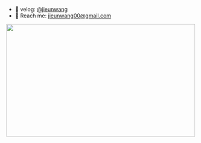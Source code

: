 - 🍕 velog: [@jieunwang](https://nuew.tistory.com/)
- 🥤 Reach me: <a href="mailto:jieunwang00@gmail.com">jieunwang00@gmail.com</a>

<a href="https://github.com/devxb/gitanimals?contribution-view=false">
 <img src="https://render.gitanimals.org/lines/Jieunwang0?pets-id=1&contribution-view=false" width="500" height="300" />
</a>
